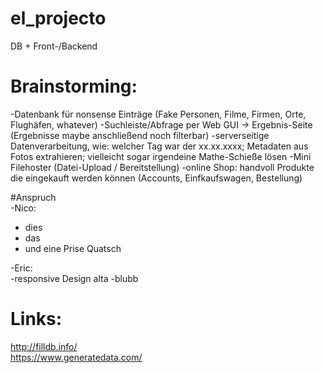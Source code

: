 # el_projecto
DB + Front-/Backend


# Brainstorming:
-Datenbank für nonsense Einträge (Fake Personen, Filme, Firmen, Orte, Flughäfen, whatever)
  -Suchleiste/Abfrage per Web GUI -> Ergebnis-Seite (Ergebnisse maybe anschließend noch filterbar)
-serverseitige Datenverarbeitung, wie: welcher Tag war der xx.xx.xxxx; Metadaten aus Fotos extrahieren; vielleicht sogar irgendeine Mathe-Schieße lösen
-Mini Filehoster (Datei-Upload / Bereitstellung)
-online Shop: handvoll Produkte die eingekauft werden können (Accounts, Einfkaufswagen, Bestellung)


#Anspruch  
-Nico:  
  - dies
  - das
  - und eine Prise Quatsch

-Eric:  
  -responsive Design alta
  -blubb



# Links:
http://filldb.info/  
https://www.generatedata.com/

